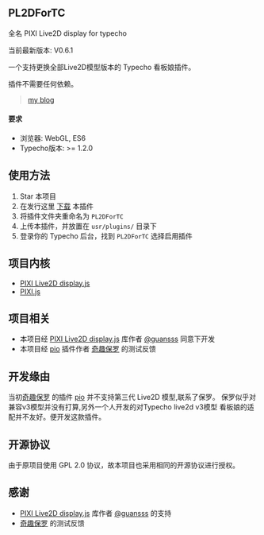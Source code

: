 ## PL2DForTC

全名 PIXI Live2D display for typecho

当前最新版本: V0.6.1

一个支持更换全部Live2D模型版本的 Typecho 看板娘插件。

插件不需要任何依赖。

> [my blog](https://jacksen168.top)

#### 要求

-   浏览器: WebGL, ES6
-   Typecho版本: >= 1.2.0

## 使用方法

1.  Star 本项目
2.  在发行这里 [下载](https://github.com/jacksen168/PL2DForTC/releases) 本插件
3.  将插件文件夹重命名为 `PL2DForTC`
4.  上传本插件，并放置在 `usr/plugins/` 目录下
5.  登录你的 Typecho 后台，找到 `PL2DForTC` 选择启用插件

## 项目内核

-   [PIXI Live2D display.js](https://github.com/guansss/pixi-live2d-display)
-   [PIXI.js](https://github.com/pixijs/pixijs)

## 项目相关

-   本项目经 [PIXI Live2D display.js](https://github.com/guansss/pixi-live2d-display) 库作者 [@guansss](https://github.com/guansss) 同意下开发
-   本项目经 [pio](https://github.com/Dreamer-Paul/Pio) 插件作者 [奇趣保罗](https://github.com/Dreamer-Paul) 的测试反馈

## 开发缘由

当初[奇趣保罗](https://github.com/Dreamer-Paul) 的插件 [pio](https://github.com/Dreamer-Paul/Pio) 并不支持第三代 Live2D 模型,联系了保罗。
保罗似乎对兼容v3模型并没有打算,另外一个人开发的对Typecho live2d v3模型 看板娘的适配并不友好。便开发这款插件。

## 开源协议

由于原项目使用 GPL 2.0 协议，故本项目也采用相同的开源协议进行授权。

## 感谢

-   [PIXI Live2D display.js](https://github.com/guansss/pixi-live2d-display) 库作者 [@guansss](https://github.com/guansss) 的支持
-   [奇趣保罗](https://paul.ren/) 的测试反馈
